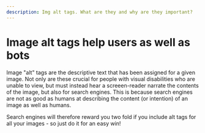 ```yaml
---
description: Img alt tags. What are they and why are they important?
---
```


# Image alt tags help users as well as bots

Image "alt" tags are the descriptive text that has been assigned for a given image. Not only are these crucial for people with visual disabilities who are unable to view, but must instead hear a screeen-reader narrate the contents of the image,  but also for search engines. This is because search engines are not as good as humans at describing the content (or intention) of an image as well as humans.

Search engines will therefore reward you two fold if you include alt tags for all your images - so just do it for an easy win!